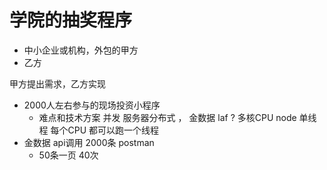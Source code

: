 # 学院的抽奖程序

- 中小企业或机构，外包的甲方
- 乙方

甲方提出需求，乙方实现
- 2000人左右参与的现场投资小程序
    - 难点和技术方案
    并发 服务器分布式 ， 金数据
    laf ? 多核CPU
    node 单线程 每个CPU 都可以跑一个线程
- 金数据
    api调用 2000条 postman
    - 50条一页 40次